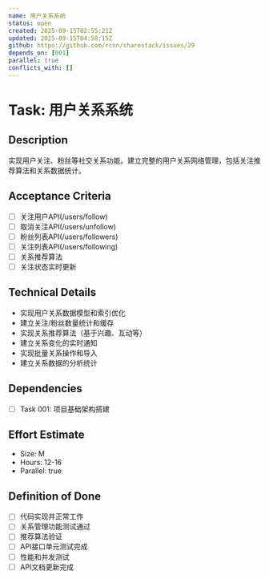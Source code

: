```yaml
---
name: 用户关系系统
status: open
created: 2025-09-15T02:55:21Z
updated: 2025-09-15T04:58:15Z
github: https://github.com/rcnn/sharestack/issues/29
depends_on: [001]
parallel: true
conflicts_with: []
---
```


# Task: 用户关系系统

## Description
实现用户关注、粉丝等社交关系功能。建立完整的用户关系网络管理，包括关注推荐算法和关系数据统计。

## Acceptance Criteria
- [ ] 关注用户API(/users/follow)
- [ ] 取消关注API(/users/unfollow)
- [ ] 粉丝列表API(/users/followers)
- [ ] 关注列表API(/users/following)
- [ ] 关系推荐算法
- [ ] 关注状态实时更新

## Technical Details
- 实现用户关系数据模型和索引优化
- 建立关注/粉丝数量统计和缓存
- 实现关系推荐算法（基于兴趣、互动等）
- 建立关系变化的实时通知
- 实现批量关系操作和导入
- 建立关系数据的分析统计

## Dependencies
- [ ] Task 001: 项目基础架构搭建

## Effort Estimate
- Size: M
- Hours: 12-16
- Parallel: true

## Definition of Done
- [ ] 代码实现并正常工作
- [ ] 关系管理功能测试通过
- [ ] 推荐算法验证
- [ ] API接口单元测试完成
- [ ] 性能和并发测试
- [ ] API文档更新完成